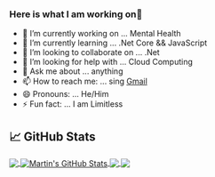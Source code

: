 ### Here is what I am working on👋

- 🔭 I’m currently working on ... Mental Health
- 🌱 I’m currently learning ... .Net Core && JavaScript
- 👯 I’m looking to collaborate on ... .Net
- 🤔 I’m looking for help with ... Cloud Computing
- 💬 Ask me about ... anything
- 📫 How to reach me: ... sing [Gmail](mailto:amansohal8654@gmail.com)
- 😄 Pronouns: ... He/Him
- ⚡ Fun fact: ... I am Limitless 

## &#x1f4c8; GitHub Stats

<a href="https://github.com/amansohal8654">
  <img align="center" src="https://github-readme-stats.vercel.app/api/top-langs/?username=amansohal8654&hide=java,html,tex&title_color=ffffff&text_color=c9cacc&icon_color=2bbc8a&bg_color=1d1f21&langs_count=3" />
</a>
<a href="https://github.com/amansohal8654">
  <img align="center" src="https://github-readme-stats.vercel.app/api?username=amansohal8654&show_icons=true&line_height=27&count_private=true&title_color=ffffff&text_color=c9cacc&icon_color=2bbc8a&bg_color=1d1f21" alt="Martin's GitHub Stats" />
</a>

<a href="https://github.com/amansohal8654">
  <img align="center" src="https://github-readme-stats.vercel.app/api/pin/?username=amansohal8654&repo=.Net-MicroServices&title_color=ffffff&text_color=c9cacc&icon_color=2bbc8a&bg_color=1d1f21" />
</a>


<a href="https://github.com/amansohal8654">
  <img align="center" src="https://github-readme-stats.vercel.app/api/pin/?username=amansohal8654&repo=Air-Quality-Monitoring&title_color=ffffff&text_color=c9cacc&icon_color=2bbc8a&bg_color=1d1f21" />
</a>    


